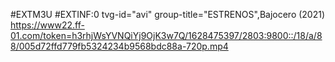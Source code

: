 #EXTM3U
#EXTINF:0 tvg-id="avi" group-title="ESTRENOS",Bajocero (2021)
https://www22.ff-01.com/token=h3rhjWsYVNQiYj9OjK3w7Q/1628475397/2803:9800::/18/a/88/005d72ffd779fb5324234b9568bdc88a-720p.mp4
